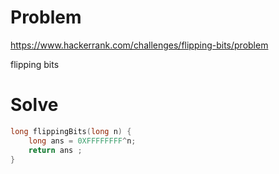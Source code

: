 # Problem
https://www.hackerrank.com/challenges/flipping-bits/problem

flipping bits

# Solve
```c++
long flippingBits(long n) {
    long ans = 0XFFFFFFFF^n;
    return ans ;
}
```
